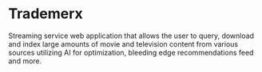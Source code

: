 # Trademerx
Streaming service web application that allows the user to query, download and index large amounts of movie and television content from various sources utilizing AI for optimization, bleeding edge recommendations feed and more. 
